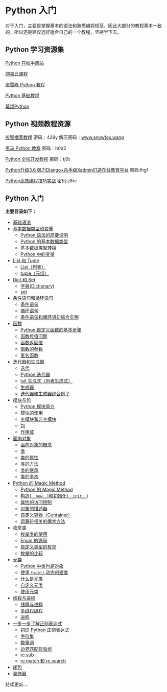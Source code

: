 # Python 入门

对于入门，主要是掌握基本的语法和熟悉编程规范，因此大部分的教程基本一致的，所以还是建议选好适合自己的一个教程，坚持学下去。

## Python 学习资源集

[Python 在线手册站](http://docs.pythontab.com)

[网易云课程](https://study.163.com/course/introduction.htm?courseId=1003655001&utm_campaign=share&utm_content=courseIntro&utm_medium=iphoneShare&utm_source=weixing)

[廖雪峰 Python 教程](http://www.liaoxuefeng.com/wiki/0014316089557264a6b348958f449949df42a6d3a2e542c000)

[Python 基础教程](http://www.runoob.com/python/python-tutorial.html)

[莫烦Python](https://morvanzhou.github.io/tutorials/python-basic/)

## Python 视频教程资源

[传智播客教程](http://pan.baidu.com/s/1jI85lv4) 密码：429y 解压密码：www.snowfox.wang

[黑马 Python 教程](http://pan.baidu.com/s/1nvJox4H) 密码：h0d2

[Python 全栈开发教程](https://pan.baidu.com/s/1dvNbVS) 密码：tj0t

[Python升级3.6 强力Django+杀手级Xadmin打造在线教育平台](https://pan.baidu.com/s/1INbI_KwpSzbDGzdE6kySpw) 密码:lhg1

[Python高效编程技巧实战](https://pan.baidu.com/s/1Li0dyZM5dGEOIB6St66zwQ)  密码:z8rc

## Python 入门

**主要目录如下：**

* [基础语法](/Article/basic_grammar.md)
* [基本数据类型和变量](/Article/python2/Preface.md)
  - [Python 语法的简要说明](/Article/python2/Grammar.md)
  - [Python 的基本数据类型](/Article/python2/Type_of_data.md)
  - [基本数据类型转换](/Article/python2/Type_conversion.md)
  - [Python 中的变量](/Article/python2/Variable.md)
* [List 和 Tuple](/Article/python3/Preface.md)
  - [List（列表）](/Article/python3/List.md)
  - [tuple（元组）](/Article/python3/tuple.md)
* [ Dict 和 Set](/Article/python4/Preface.md)
  - [字典(Dictionary)](/Article/python4/Dict.md)
  - [set](/Article/python4/Set.md)
* [条件语句和循环语句](/Article/python5/Preface.md)
  - [条件语句](/Article/python5/If.md)
  - [循环语句](/Article/python5/Cycle.md)
  - [条件语句和循环语句综合实例](/Article/python5/Example.md)
* [函数](/Article/python6/Preface.md)
  - [Python 自定义函数的基本步骤](/Article/python6/1.md)
  - [函数传值问题](/Article/python6/2.md)
  - [函数返回值](/Article/python6/3.md)
  - [函数的参数](/Article/python6/4.md)
  - [匿名函数](/Article/python6/5.md)
* [迭代器和生成器](/Article/python7/Preface.md)
  - [迭代](/Article/python7/1.md)
  - [Python 迭代器](/Article/python7/2.md)
  - [lsit 生成式（列表生成式）](/Article/python7/3.md)
  - [生成器](/Article/python7/4.md)
  - [迭代器和生成器综合例子](/Article/python7/5.md)
* [模块与包](/Article/python8/Preface.md)
  - [Python 模块简介](/Article/python8/1.md)
  - [模块的使用](/Article/python8/2.md)
  - [主模块和非主模块](/Article/python8/3.md)
  - [包](/Article/python8/4.md)
  - [作用域](/Article/python8/5.md)
* [面向对象](/Article/python9/Preface.md)
  - [面向对象的概念](/Article/python9/1.md)
  - [类](/Article/python9/2.md)
  - [类的属性](/Article/python9/3.md)
  - [类的方法](/Article/python9/4.md)
  - [类的继承](/Article/python9/5.md)
  - [类的多态](/Article/python9/6.md)
* [Python 的 Magic Method](/Article/python10/Preface.md)
  - [Python 的 Magic Method](/Article/python10/1.md)
  - [构造(`__new__`)和初始化(`__init__`)](/Article/python10/2.md)
  - [属性的访问控制](/Article/python10/3.md)
  - [对象的描述器](/Article/python10/4.md)
  - [自定义容器（Container）](/Article/python10/5.md)
  - [运算符相关的魔术方法](/Article/python10/6.md)
* [枚举类](/Article/python11/Preface.md)
  - [枚举类的使用](/Article/python11/1.md)
  - [Enum 的源码](/Article/python11/2.md)
  - [自定义类型的枚举](/Article/python11/3.md)
  - [枚举的比较](/Article/python11/4.md)
* [元类](/Article/python12/Preface.md)
  - [Python 中类也是对象](/Article/python12/1.md)
  - [使用 `type()` 动态创建类](/Article/python12/2.md)
  - [什么是元类](/Article/python12/3.md)
  - [自定义元类](/Article/python12/4.md)
  - [使用元类](/Article/python12/5.md)
* [线程与进程](/Article/python13/Preface.md)
  - [线程与进程](/Article/python13/1.md)
  - [多线程编程](/Article/python13/2.md)
  - [进程](/Article/python13/3.md)
* [一步一步了解正则表达式](/Article/python14/Preface.md)
    - [初识 Python 正则表达式](/Article/python14/1.md)
    - [字符集](/Article/python14/2.md)
    - [数量词](/Article/python14/3.md)
    - [边界匹配符和组](/Article/python14/4.md)
    - [re.sub](/Article/python14/5.md)
    - [re.match 和 re.search](/Article/python14/6.md)
* [闭包](/Article/python15/1.md)
* [装饰器](/Article/python16/1.md)

持续更新....
